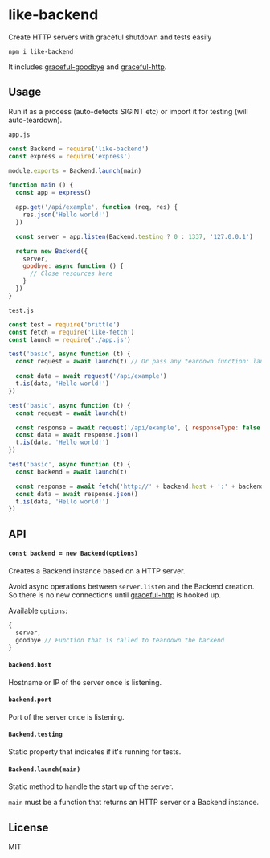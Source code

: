 # like-backend

Create HTTP servers with graceful shutdown and tests easily

```
npm i like-backend
```

It includes [graceful-goodbye](https://github.com/mafintosh/graceful-goodbye) and [graceful-http](https://github.com/LuKks/graceful-http).

## Usage

Run it as a process (auto-detects SIGINT etc) or import it for testing (will auto-teardown).

`app.js`

```js
const Backend = require('like-backend')
const express = require('express')

module.exports = Backend.launch(main)

function main () {
  const app = express()

  app.get('/api/example', function (req, res) {
    res.json('Hello world!')
  })

  const server = app.listen(Backend.testing ? 0 : 1337, '127.0.0.1')

  return new Backend({
    server,
    goodbye: async function () {
      // Close resources here
    }
  })
}
```

`test.js`

```js
const test = require('brittle')
const fetch = require('like-fetch')
const launch = require('./app.js')

test('basic', async function (t) {
  const request = await launch(t) // Or pass any teardown function: launch({ teardown })

  const data = await request('/api/example')
  t.is(data, 'Hello world!')
})

test('basic', async function (t) {
  const request = await launch(t)

  const response = await request('/api/example', { responseType: false })
  const data = await response.json()
  t.is(data, 'Hello world!')
})

test('basic', async function (t) {
  const backend = await launch(t)

  const response = await fetch('http://' + backend.host + ':' + backend.port + '/api/example')
  const data = await response.json()
  t.is(data, 'Hello world!')
})
```

## API

#### `const backend = new Backend(options)`

Creates a Backend instance based on a HTTP server.

Avoid async operations between `server.listen` and the Backend creation.\
So there is no new connections until [graceful-http](https://github.com/LuKks/graceful-http) is hooked up.

Available `options`:
```js
{
  server,
  goodbye // Function that is called to teardown the backend
}
```

#### `backend.host`

Hostname or IP of the server once is listening.

#### `backend.port`

Port of the server once is listening.

#### `Backend.testing`

Static property that indicates if it's running for tests.

#### `Backend.launch(main)`

Static method to handle the start up of the server.

`main` must be a function that returns an HTTP server or a Backend instance.

## License

MIT

